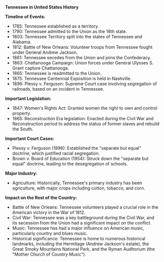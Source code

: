 **Tennessee in United States History**

**Timeline of Events:**

* 1785: Tennessee established as a territory.
* 1790: Tennessee admitted to the Union as the 16th state.
* 1803: Tennessee Territory split into the states of Tennessee and Alabama.
* 1812: Battle of New Orleans: Volunteer troops from Tennessee fought under General Andrew Jackson.
* 1861: Tennessee secedes from the Union and joins the Confederacy.
* 1863: Chattanooga Campaign: Union forces under General Ulysses S. Grant capture Chattanooga.
* 1865: Tennessee is readmitted to the Union.
* 1875: Tennessee Centennial Exposition is held in Nashville.
* 1896: Plessy v. Ferguson: Supreme Court case involving segregation of railroads, based on an incident in Tennessee.

**Important Legislation:**

* 1847: Women's Rights Act: Granted women the right to own and control property.
* 1865: Reconstruction Era legislation: Enacted during the Civil War and Reconstruction period to address the status of former slaves and rebuild the South.

**Important Court Cases:**

* Plessy v. Ferguson (1896): Established the "separate but equal" doctrine, which justified racial segregation.
* Brown v. Board of Education (1954): Struck down the "separate but equal" doctrine, leading to the desegregation of schools.

**Major Industry:**

* Agriculture: Historically, Tennessee's primary industry has been agriculture, with major crops including cotton, tobacco, and corn.

**Impact on the Rest of the Country:**

* Battle of New Orleans: Tennessee volunteers played a crucial role in the American victory in the War of 1812.
* Civil War: Tennessee was a key battleground during the Civil War, and its secession from the Union had a significant impact on the conflict.
* Music: Tennessee has had a major influence on American music, particularly country and blues music.
* Historical significance: Tennessee is home to numerous historical landmarks, including the Hermitage (Andrew Jackson's estate), the Great Smoky Mountains National Park, and the Ryman Auditorium (the "Mother Church of Country Music").